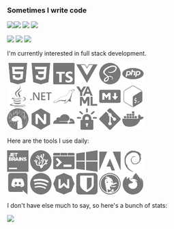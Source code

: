 ### Sometimes I write code
[![](https://hit.yhype.me/github/profile?user_id=34699884)![](https://komarev.com/ghpvc/?username=encode42&style=flat-square)](https://github.com/Encode42) [![](https://img.shields.io/badge/-Ko--fi-ff5e5b?logo=ko-fi&logoColor=white&style=flat-square)](https://ko-fi.com/encode42) [![](https://img.shields.io/badge/-PayPal-00457c?logo=paypal&style=flat-square)](https://paypal.me/Encode42)

[![](https://img.shields.io/discord/646517284453613578?color=7289da&labelColor=7289da&label=​&logo=discord&logoColor=white&style=flat-square)](https://encode42.dev/support) [![](https://img.shields.io/badge/-YouTube-ff0000?logo=youtube&style=flat-square)](https://youtube.com/Encode42) [![](https://img.shields.io/badge/-Steam-000000?logo=steam&style=flat-square)](https://steamcommunity.com/id/Encode42)

I'm currently interested in full stack development.

<img src="50/html.webp"> <img src="50/css.webp"> <img src="50/typescript.webp"> <img src="50/vue.webp"> <img src="50/sass.webp"> <img src="50/php.webp">  
 <img src="50/java.webp"> <img src="50/dotnet.webp"> <img src="50/mariadb.webp"> <img src="50/yaml.webp"> <img src="50/markdown.webp"> <img src="50/bash.webp">   
<img src="50/deno.webp"> <img src="50/nginx.webp"> <img src="50/cloudflare.webp"> <img src="50/letsencrypt.webp"> <img src="50/git.webp"> <img src="50/docker.webp">

<!--
WIP
I also contribute to the Minecraft community.

<img src="50/craftlight.webp"> <img src="50/bukkit.webp"> <img src="50/purpur.webp"> <img src="50/adventure.webp"> <img src="50/cloud.webp"> <img src="50/bstats.webp">
-->
Here are the tools I use daily:

<img src="50/jetbrains.webp"> <img src="50/vscodium.webp"> <img src="50/windowsterminal.webp"> <img src="50/windows.webp"> <img src="50/adobe.webp"> <img src="50/debian.webp">  
<img src="50/discord.webp"> <img src="50/spotify.webp"> <img src="50/windscribe.webp"> <img src="50/bitwarden.webp"> <img src="50/duckduckgo.webp"> <img src="50/firefox.webp">

I don't have else much to say, so here's a bunch of stats:

[![](https://metrics.lecoq.io/Encode42?template=terminal&repositories.forks=true&base.community=0&base.metadata=0&languages=1&followup=1&lines=1&languages.limit=5&languages.colors=github&languages.threshold=0%25&config.timezone=America%2FNew_York)](https://metrics.lecoq.io/about/Encode42)